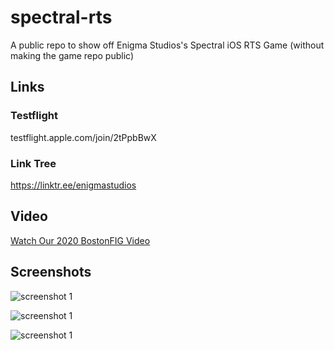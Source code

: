 # spectral-rts
A public repo to show off Enigma Studios's Spectral iOS RTS Game (without making the game repo public)

## Links
### Testflight
testflight.apple.com/join/2tPpbBwX

### Link Tree
https://linktr.ee/enigmastudios

## Video
[Watch Our 2020 BostonFIG Video](https://youtu.be/6d5gmiJoNtA)

## Screenshots


![screenshot 1](https://github.com/ngwattcos/spectral-rts/blob/main/IMG-8562.PNG?raw=true)

![screenshot 1](https://github.com/ngwattcos/spectral-rts/blob/main/IMG-8564.PNG?raw=true)

![screenshot 1](https://github.com/ngwattcos/spectral-rts/blob/main/IMG-8561.PNG?raw=true)
